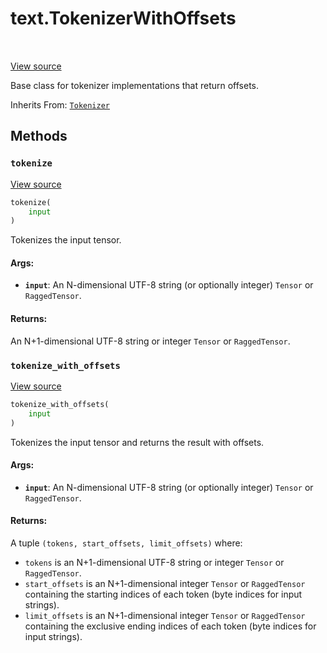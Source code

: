 <div itemscope itemtype="http://developers.google.com/ReferenceObject">
<meta itemprop="name" content="text.TokenizerWithOffsets" />
<meta itemprop="path" content="Stable" />
<meta itemprop="property" content="tokenize"/>
<meta itemprop="property" content="tokenize_with_offsets"/>
</div>

# text.TokenizerWithOffsets

<!-- Insert buttons and diff -->

<table class="tfo-notebook-buttons tfo-api" align="left">
</table>

<a target="_blank" href="https://github.com/tensorflow/text/tree/master/tensorflow_text/python/ops/tokenization.py">View source</a>



Base class for tokenizer implementations that return offsets.

Inherits From: [`Tokenizer`](../text/Tokenizer.md)

<!-- Placeholder for "Used in" -->


## Methods

<h3 id="tokenize"><code>tokenize</code></h3>

<a target="_blank" href="https://github.com/tensorflow/text/tree/master/tensorflow_text/python/ops/tokenization.py">View source</a>

```python
tokenize(
    input
)
```

Tokenizes the input tensor.


#### Args:


* <b>`input`</b>: An N-dimensional UTF-8 string (or optionally integer) `Tensor` or
  `RaggedTensor`.


#### Returns:

An N+1-dimensional UTF-8 string or integer `Tensor` or `RaggedTensor`.


<h3 id="tokenize_with_offsets"><code>tokenize_with_offsets</code></h3>

<a target="_blank" href="https://github.com/tensorflow/text/tree/master/tensorflow_text/python/ops/tokenization.py">View source</a>

```python
tokenize_with_offsets(
    input
)
```

Tokenizes the input tensor and returns the result with offsets.


#### Args:


* <b>`input`</b>: An N-dimensional UTF-8 string (or optionally integer) `Tensor` or
  `RaggedTensor`.


#### Returns:

A tuple `(tokens, start_offsets, limit_offsets)` where:

  * `tokens` is an N+1-dimensional UTF-8 string or integer `Tensor` or
      `RaggedTensor`.
  * `start_offsets` is an N+1-dimensional integer `Tensor` or
      `RaggedTensor` containing the starting indices of each token (byte
      indices for input strings).
  * `limit_offsets` is an N+1-dimensional integer `Tensor` or
      `RaggedTensor` containing the exclusive ending indices of each token
      (byte indices for input strings).





